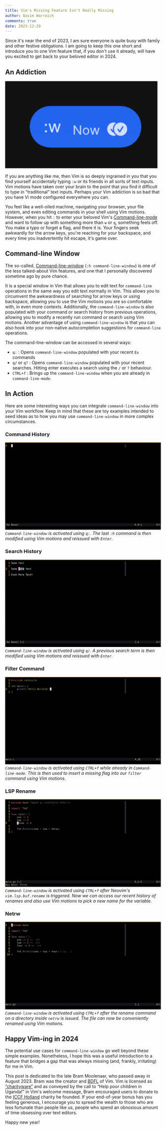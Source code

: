 ```yaml
---
title: Vim's Missing Feature Isn't Really Missing
author: Qasim Warraich
comments: true
date: 2023-12-29
---
```


Since it's near the end of 2023, I am sure everyone is quite busy with family
and other festive obligations. I am going to keep this one short and introduce
you to one Vim feature that, if you don't use it already, will have you excited
to get back to your beloved editor in 2024.

<!--more-->

## An Addiction

![`:w` everywhere](./colon-w.png)

If you are anything like me, then Vim is so deeply ingrained in you that you
find yourself accidentally typing `:w` or its friends in all sorts of text
inputs. Vim motions have taken over your brain to the point that you find it
difficult to type in “traditional” text inputs. Perhaps your Vim addiction is so
bad that you have Vi mode configured everywhere you can.

You feel like a well-oiled machine, navigating your browser, your file system,
and even editing commands in your shell using Vim motions. However, when you hit
`:` to enter your beloved Vim's
[Command-line-mode](https://neovim.io/doc/user/cmdline.html) and want to follow
up with something more than `w` or `q`, something feels off. You make a typo or
forget a flag, and there it is. Your fingers seek awkwardly for the arrow keys,
you're reaching for your backspace, and every time you inadvertently hit escape,
it's game over.

## Command-line Window

The so-called,
[Command-line-window](https://neovim.io/doc/user/cmdline.html#cmdline-window)
(`:h command-line-window`) is one of the less talked-about Vim features, and one
that I personally discovered sometime ago by pure chance.

It is a special window in Vim that allows you to edit text for `command-line`
operations in the same way you edit text normally in Vim. This allows you to
circumvent the awkwardness of searching for arrow keys or using backspace,
allowing you to use the Vim motions you are so comfortable with, in even more
contexts. Additionally, the `command-line-window` is also populated with your
command or search history from previous operations, allowing you to modify a
recently run command or search using Vim motions. Another advantage of using
`command-line-window` is that you can also hook into your non-native
autocompletion suggestions for `command-line` operations.

The command-line-window can be accessed in several ways:

- `q:` : Opens `command-line-window` populated with your recent `Ex` commands
- `q/` or `q?` : Opens `command-line-window` populated with your recent
  searches. Hitting enter executes a search using the `/` or `?` behaviour.
- `CTRL+f` : Brings up the `command-line-window` when you are already in
  `command-line-mode`.

## In Action

Here are some interesting ways you can integrate `command-line-window` into your
Vim workflow. Keep in mind that these are toy examples intended to seed ideas as
to how you may use `command-line-window` in more complex circumstances.

### Command History

![Command-line window `Ex` history command](./cmd-window-ex-hist.gif)
_`Command-line-window` is activated using `q:`. The last `:h` command is then
modified using Vim motions and reissued with `Enter`._

### Search History

![Command-line window search history command](./cmd-window-search-hist.gif)
_`Command-line-window` is activated using `q/`. A previous search term is then
modified using Vim motions and reissued with `Enter`._

### Filter Command

![Command-line window modify filter command](./cmd-window-filter-command.gif)
_`Command-line-window` is activated using `CTRL+f` while already in
`Command-line-mode`. This is then used to insert a missing flag into our
`filter` command using Vim motions._

### LSP Rename

![Command-line window LSP rename](./cmd-window-lsp-rename.gif)
_`Command-line-window` is activated using `CTRL+f` after Neovim's
`vim.lsp.buf.rename` is triggered. Now we can access our recent history of
renames and also use Vim motions to pick a new name for the variable._

### Netrw

![Command-line window Netrw](./cmd-window-netrw.gif) _`Command-line-window` is
activated using `CTRL+f` after the rename command on a directory inside `netrw`
is issued. The file can now be conveniently renamed using Vim motions._

## Happy Vim-ing in 2024

The potential use cases for `command-line-window` go well beyond these simple
examples. Nonetheless, I hope this was a useful introduction to a feature that
bridges a gap that was always missing (and, frankly, irritating) for me in Vim.

This post is dedicated to the late Bram Moolenaar, who passed away in
August 2023. Bram was the creator and
[BDFL](https://en.wikipedia.org/wiki/Benevolent_dictator_for_life) of Vim. Vim
is licensed as [“charityware”](https://en.wikipedia.org/wiki/Careware) and as
conveyed by the call to “Help poor children in Uganda!” in Vim's welcome
message, Bram encouraged users to donate to the
[ICCF Holland](https://www.iccf-holland.org/) charity he founded. If your
end-of-year bonus has you feeling generous, I encourage you to spread the wealth
to those who are less fortunate than people like us, people who spend an
obnoxious amount of time obsessing over text editors.

Happy new year!
